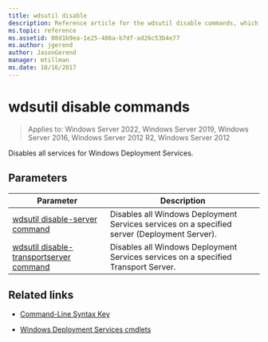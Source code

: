 ```yaml
---
title: wdsutil disable
description: Reference article for the wdsutil disable commands, which disables all services for Windows Deployment Services.
ms.topic: reference
ms.assetid: 08d1b9ea-1e25-486a-b7df-ad26c53b4e77
ms.author: jgerend
author: JasonGerend
manager: mtillman
ms.date: 10/16/2017
---
```


# wdsutil disable commands

>Applies to: Windows Server 2022, Windows Server 2019, Windows Server 2016, Windows Server 2012 R2, Windows Server 2012

Disables all services for Windows Deployment Services.

## Parameters

| Parameter | Description |
|--|--|
| [wdsutil disable-server command](wdsutil-disable-server.md) | Disables all Windows Deployment Services services on a specified server (Deployment Server). |
| [wdsutil disable-transportserver command](wdsutil-disable-transportserver.md) | Disables all Windows Deployment Services services on a specified Transport Server. |

## Related links

- [Command-Line Syntax Key](command-line-syntax-key.md)

- [Windows Deployment Services cmdlets](/powershell/module/wds)
